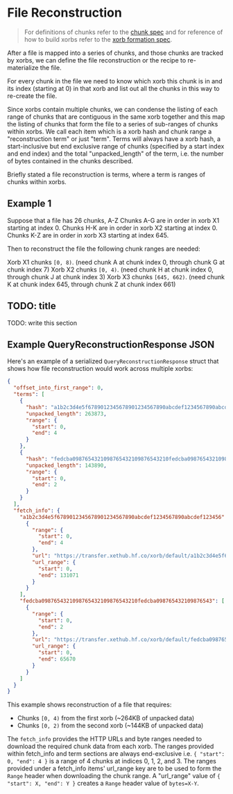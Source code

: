 # File Reconstruction

> For definitions of chunks refer to the [chunk spec](../spec/chunking.md) and for reference of how to build xorbs refer to the [xorb formation spec](../spec/xorb_formation.md).

After a file is mapped into a series of chunks, and those chunks are tracked by xorbs, we can define the file reconstruction or the recipe to re-materialize the file.

For every chunk in the file we need to know which xorb this chunk is in and its index (starting at 0) in that xorb and list out all the chunks in this way to re-create the file.

Since xorbs contain multiple chunks, we can condense the listing of each range of chunks that are contiguous in the same xorb together and this map the listing of chunks that form the file to a series of sub-ranges of chunks within xorbs.
We call each item which is a xorb hash and chunk range a "reconstruction term" or just "term".
Terms will always have a xorb hash, a start-inclusive but end exclusive range of chunks (specified by a start index and end index) and the total "unpacked_length" of the term, i.e. the number of bytes contained in the chunks described.

Briefly stated a file reconstruction is terms, where a term is ranges of chunks within xorbs.

## Example 1

Suppose that a file has 26 chunks, A-Z
Chunks A-G are in order in xorb X1 starting at index 0.
Chunks H-K are in order in xorb X2 starting at index 0.
Chunks K-Z are in order in xorb X3 starting at index 645.

Then to reconstruct the file the following chunk ranges are needed:

Xorb X1 chunks `[0, 8)`. (need chunk A at chunk index 0, through chunk G at chunk index 7)
Xorb X2 chunks `[0, 4)`. (need chunk H at chunk index 0, through chunk J at chunk index 3)
Xorb X3 chunks `[645, 662)`. (need chunk K at chunk index 645, through chunk Z at chunk index 661)

## TODO: title

TODO: write this section

## Example QueryReconstructionResponse JSON

Here's an example of a serialized `QueryReconstructionResponse` struct that shows how file reconstruction would work across multiple xorbs:

```json
{
  "offset_into_first_range": 0,
  "terms": [
    {
      "hash": "a1b2c3d4e5f6789012345678901234567890abcdef1234567890abcdef123456",
      "unpacked_length": 263873,
      "range": {
        "start": 0,
        "end": 4
      }
    },
    {
      "hash": "fedcba0987654321098765432109876543210fedcba098765432109876543",
      "unpacked_length": 143890,
      "range": {
        "start": 0,
        "end": 2
      }
    }
  ],
  "fetch_info": {
    "a1b2c3d4e5f6789012345678901234567890abcdef1234567890abcdef123456": [
      {
        "range": {
          "start": 0,
          "end": 4
        },
        "url": "https://transfer.xethub.hf.co/xorb/default/a1b2c3d4e5f6789012345678901234567890abcdef1234567890abcdef123456?X-Amz-Algorithm=AWS4-HMAC-SHA256&X-Amz-Credential=AKIAIOSFODNN7EXAMPLE%2F20130721%2Fus-east-1%2Fs3%2Faws4_request&X-Amz-Date=20130721T201207Z&X-Amz-Expires=3600&X-Amz-SignedHeaders=host&X-Amz-Signature=d6796aa6097c82ba7e33b4725e8396f8a9638f7c3d4b5a6b7c8d9e0f1a2b3c4d",
        "url_range": {
          "start": 0,
          "end": 131071
        }
      }
    ],
    "fedcba0987654321098765432109876543210fedcba098765432109876543": [
      {
        "range": {
          "start": 0,
          "end": 2
        },
        "url": "https://transfer.xethub.hf.co/xorb/default/fedcba0987654321098765432109876543210fedcba098765432109876543?X-Amz-Algorithm=AWS4-HMAC-SHA256&X-Amz-Credential=AKIAIOSFODNN7EXAMPLE%2F20130721%2Fus-east-1%2Fs3%2Faws4_request&X-Amz-Date=20130721T201207Z&X-Amz-Expires=3600&X-Amz-SignedHeaders=host&X-Amz-Signature=d6796aa6097c82ba7e33b4725e8396f8a9638f7c3d4b5a6b7c8d9e0f1a2b3c4d",
        "url_range": {
          "start": 0,
          "end": 65670
        }
      }
    ]
  }
}
```

This example shows reconstruction of a file that requires:

- Chunks `[0, 4)` from the first xorb (~264KB of unpacked data)
- Chunks `[0, 2)` from the second xorb (~144KB of unpacked data)

The `fetch_info` provides the HTTP URLs and byte ranges needed to download the required chunk data from each xorb. The ranges provided within fetch_info and term sections are always end-exclusive i.e.
`{ "start": 0, "end": 4 }` is a range of 4 chunks at indices 0, 1, 2, and 3. The ranges provided under a fetch_info items' url_range key are to be used to form the `Range` header when downloading the chunk range.
A "url_range" value of `{ "start": X, "end": Y }` creates a `Range` header value of `bytes=X-Y`.
